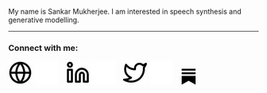 My name is Sankar Mukherjee. I am interested in speech synthesis and generative modelling.


---
### Connect with me:

[![website](./img/globe-light.svg)](https://sankar-mukherjee.github.io/#gh-light-mode-only)
[![website](./img/globe-dark.svg)](https://sankar-mukherjee.github.io/#gh-dark-mode-only)
&nbsp;&nbsp;
[![website](./img/linkedin-light.svg)](https://www.linkedin.com/in/mukherjeesankar/#gh-light-mode-only)
[![website](./img/linkedin-dark.svg)](https://www.linkedin.com/in/mukherjeesankar/#gh-dark-mode-only)
&nbsp;&nbsp;
[![website](./img/twitter-light.svg)](https://twitter.com/sank_y#gh-light-mode-only)
[![website](./img/twitter-dark.svg)](https://twitter.com/sank_y#gh-dark-mode-only)
&nbsp;&nbsp;
[![website](./img/substack_.svg)](https://sankar1535.substack.com)
